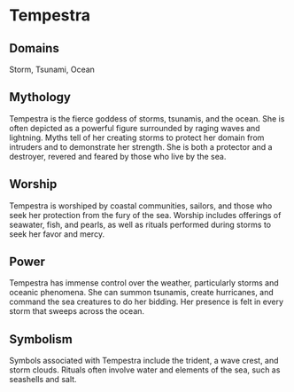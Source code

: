 # Tempestra
## Domains 
Storm, Tsunami, Ocean
## Mythology
Tempestra is the fierce goddess of storms, tsunamis, and the ocean. She is often depicted as a powerful figure surrounded by raging waves and lightning. Myths tell of her creating storms to protect her domain from intruders and to demonstrate her strength. She is both a protector and a destroyer, revered and feared by those who live by the sea.
## Worship 
Tempestra is worshiped by coastal communities, sailors, and those who seek her protection from the fury of the sea. Worship includes offerings of seawater, fish, and pearls, as well as rituals performed during storms to seek her favor and mercy.
## Power
Tempestra has immense control over the weather, particularly storms and oceanic phenomena. She can summon tsunamis, create hurricanes, and command the sea creatures to do her bidding. Her presence is felt in every storm that sweeps across the ocean.
## Symbolism 
Symbols associated with Tempestra include the trident, a wave crest, and storm clouds. Rituals often involve water and elements of the sea, such as seashells and salt.
